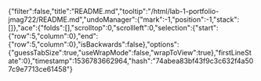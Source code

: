 {"filter":false,"title":"README.md","tooltip":"/html/lab-1-portfolio-jmag722/README.md","undoManager":{"mark":-1,"position":-1,"stack":[]},"ace":{"folds":[],"scrolltop":0,"scrollleft":0,"selection":{"start":{"row":5,"column":0},"end":{"row":5,"column":0},"isBackwards":false},"options":{"guessTabSize":true,"useWrapMode":false,"wrapToView":true},"firstLineState":0},"timestamp":1536783662964,"hash":"74abea83bf43f9c3c632f4a507c9e7713ce61458"}
